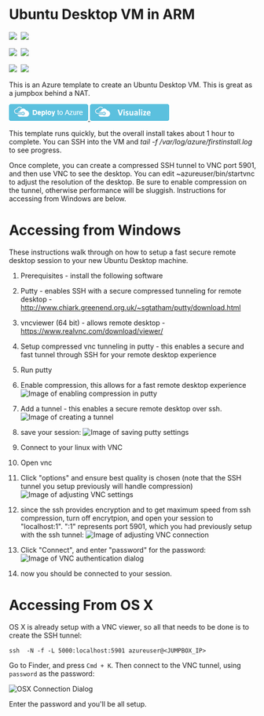 # Ubuntu Desktop VM in ARM

<IMG SRC="https://azurequickstartsservice.blob.core.windows.net/badges/ubuntu-desktop-gnome/PublicLastTestDate.svg" />&nbsp;
<IMG SRC="https://azurequickstartsservice.blob.core.windows.net/badges/ubuntu-desktop-gnome/PublicDeployment.svg" />&nbsp;

<IMG SRC="https://azurequickstartsservice.blob.core.windows.net/badges/ubuntu-desktop-gnome/FairfaxLastTestDate.svg" />&nbsp;
<IMG SRC="https://azurequickstartsservice.blob.core.windows.net/badges/ubuntu-desktop-gnome/FairfaxDeployment.svg" />&nbsp;

<IMG SRC="https://azurequickstartsservice.blob.core.windows.net/badges/ubuntu-desktop-gnome/BestPracticeResult.svg" />&nbsp;
<IMG SRC="https://azurequickstartsservice.blob.core.windows.net/badges/ubuntu-desktop-gnome/CredScanResult.svg" />&nbsp;

This is an Azure template to create an Ubuntu Desktop VM.  This is great as a jumpbox behind a NAT.

<a href="https://portal.azure.com/#create/Microsoft.Template/uri/https%3A%2F%2Fraw.githubusercontent.com%2FAzure%2Fazure-quickstart-templates%2Fmaster%2Fubuntu-desktop-gnome%2Fazuredeploy.json" target="_blank">
    <img src="https://raw.githubusercontent.com/Azure/azure-quickstart-templates/master/1-CONTRIBUTION-GUIDE/images/deploytoazure.png"/>
</a>
<a href="http://armviz.io/#/?load=https%3A%2F%2Fraw.githubusercontent.com%2FAzure%2Fazure-quickstart-templates%2Fmaster%2Fubuntu-desktop-gnome%2Fazuredeploy.json" target="_blank">
    <img src="https://raw.githubusercontent.com/Azure/azure-quickstart-templates/master/1-CONTRIBUTION-GUIDE/images/visualizebutton.png"/>
</a>

This template runs quickly, but the overall install takes about 1 hour to complete.  You can SSH into the VM and *tail -f /var/log/azure/firstinstall.log* to see progress.

Once complete, you can create a compressed SSH tunnel to VNC port 5901, and then use VNC to see the desktop.  You can edit ~azureuser/bin/startvnc to adjust the resolution of the desktop.  Be sure to enable compression on the tunnel, otherwise performance will be sluggish.  Instructions for accessing from Windows are below.

# Accessing from Windows

These instructions walk through on how to setup a fast secure remote desktop session to your new Ubuntu Desktop machine.

1. Prerequisites - install the following software
 1. Putty - enables SSH with a secure compressed tunneling for remote desktop - http://www.chiark.greenend.org.uk/~sgtatham/putty/download.html
 2. vncviewer (64 bit) - allows remote desktop - https://www.realvnc.com/download/viewer/

2. Setup compressed vnc tunneling in putty - this enables a secure and fast tunnel through SSH for your remote desktop experience
 1. Run putty
 2. Enable compression, this allows for a fast remote desktop experience
 ![Image of enabling compression in putty](https://raw.githubusercontent.com/Azure/azure-quickstart-templates/master/ubuntu-desktop-gnome/images/putty-compression.png)
 3. Add a tunnel - this enables a secure remote desktop over ssh.
 ![Image of creating a tunnel](https://raw.githubusercontent.com/Azure/azure-quickstart-templates/master/ubuntu-desktop-gnome/images/putty-vnc-tunnel.png)
 4. save your session:
 ![Image of saving putty settings](https://raw.githubusercontent.com/Azure/azure-quickstart-templates/master/ubuntu-desktop-gnome/images/putty-vnc-settings.png)

3. Connect to your linux with VNC
 1. Open vnc
 2. Click "options" and ensure best quality is chosen (note that the SSH tunnel you setup previously will handle compression)
 ![Image of adjusting VNC settings](https://raw.githubusercontent.com/Azure/azure-quickstart-templates/master/ubuntu-desktop-gnome/images/vnc-settings.png)
 3. since the ssh provides encryption and to get maximum speed from ssh compression, turn off encrytpion, and open your session to "localhost:1".  ":1" represents port 5901, which you had previously setup with the ssh tunnel:
 ![Image of adjusting VNC connection](https://raw.githubusercontent.com/Azure/azure-quickstart-templates/master/ubuntu-desktop-gnome/images/vnc-connection.png)
 4. Click "Connect", and enter "password" for the password:
 ![Image of VNC authentication dialog](https://raw.githubusercontent.com/Azure/azure-quickstart-templates/master/ubuntu-desktop-gnome/images/vnc-authentication.png)
 5. now you should be connected to your session.

# Accessing From OS X

OS X is already setup with a VNC viewer, so all that needs to be done is to create the SSH tunnel:

```
ssh  -N -f -L 5000:localhost:5901 azureuser@<JUMPBOX_IP>
```

Go to Finder, and press `Cmd + K`. Then connect to the VNC tunnel, using `password` as the password:

![OSX Connection Dialog](images/osx-connection-dialog.png)

Enter the password and you'll be all setup.



